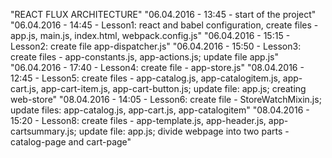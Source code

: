 "REACT FLUX ARCHITECTURE" 
"06.04.2016 - 13:45 - start of the project" 
"06.04.2016 - 14:45 - Lesson1: react and babel configuration, create files - app.js, main.js, index.html, webpack.config.js" 
"06.04.2016 - 15:15 - Lesson2: create file app-dispatcher.js" 
"06.04.2016 - 15:50 - Lesson3: create files - app-constants.js, app-actions.js; update file app.js" 
"06.04.2016 - 17:40 - Lesson4: create file - app-store.js" 
"08.04.2016 - 12:45 - Lesson5: create files - app-catalog.js, app-catalogitem.js, app-cart.js, app-cart-item.js, app-cart-button.js; update file: app.js; creating web-store" 
"08.04.2016 - 14:05 - Lesson6: create file - StoreWatchMixin.js; update files: app-catalog.js, app-cart.js, app-catalogitem" 
"08.04.2016 - 15:20 - Lesson8: create files - app-template.js, app-header.js, app-cartsummary.js; update file: app.js; divide webpage into two parts - catalog-page and cart-page" 

